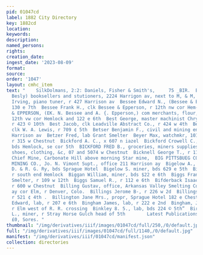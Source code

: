 ```yaml
---
pid: 01047cd
label: 1882 City Directory
key: 1882cd
location: 
keywords: 
description: 
named_persons: 
rights: 
creation_date: 
ingest_date: '2023-08-09'
format: 
source: 
order: '1047'
layout: cmhc_item
text: "    SilkDolmans, 2:2: Daniels, Fisher & Smith's,     75 _BIR.  BESLY E. . (Elbert
  Besly) booksellers and stutioners, 2224 Harrigon av, next to M, & M, bank  Bealy
  Irving, piano tuner, r 427 Harrison av  Bessee Edward N., (Bessee & Epperson) y
  130 e 7th  Bessee Frank H., clk Bessee & Epperson, r 12th nw cor Hem- lock  BESSEE
  & EPPERSON, (EK. N. Bessee and A. {. Epperson,) com merchants, flour, hay and grain,
  12th vw cor Hemlock and 122 e 6th  Best George, master machinist Chrysolite mine,
  r 423 © 10th  Best Jacob, clk Leadville Abstract Co., r 424 w 4th  Best William,
  clk W. A. Lewis, r 709 ¢ 5th  Betser Benjamin F., civil and mining engineer, 425
  Harrison av  Betzer Fred, lab Grant Smelter  Beyer Max, watchmkr, 101 Harrison av,
  r 315 w Chestnut  Bickford A. C., x 607 n iazel  Bickford Crowell C., lumberman,
  bds Hemlock, se cor 5th  BICKFORD FRED B., groceries, miners supplies, boots and
  shoes, clothing, &c, 07 and 5074 w Chestnut  Bicknell George T., r 113 w Sth  Big
  Chief Mine, Carbonate Hill above morning Star mine,  BIG PITTSBUEG CONSOLIDATED
  MINING CO., Jo. N. Vimont Supt., office 211 Harrison ay  Bigelow A., car repairer
  D. & R. G. Ry, bds Sprague Hotel  Bigelow S. miner, bds 629 e 5th  Bigelow Theodore,
  r south end Hemlock  Biggan William, miner, bds $22 e 6th  Biggs Frank, lab Grant
  Smelter, r 109 w 12th  Biggs Samuel R., r 112 e 6th  Bifderback Isaac, teamster,
  r 600 w Chestnut  Billing Gustav, office, Arkansas Valley Smelting Co., Harrison
  ay cor Elm, r Denver, Colo.  Billings Jerome B-, r 226 w 2d  Billings Nils P., miner,
  r 521 ¢ 4th .  Billington Jane Mrs., propr, Sprague Hotel 182 e Chestnut  Bingaman
  Edward, lab, r 207 e 6th  Bingham James, lab, r 222 e 2nd  Bingham, Jobn F., smelter,
  r Elm west of R. R. crossing  Binkley 8. 5., lab, bds 224 © 5th”  Birmingham Michael
  L., miner, r Stray Horse Gulch head of 5th        Latest Publications »ottesc, Srtncr,*
  £0, Sores. "
thumbnail: "/img/derivatives/iiif/images/01047cd/full/250,/0/default.jpg"
full: "/img/derivatives/iiif/images/01047cd/full/1140,/0/default.jpg"
manifest: "/img/derivatives/iiif/01047cd/manifest.json"
collection: directories
---
```

